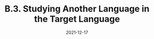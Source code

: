 ---
slug: /pages/v-policies-for-schools-abroad/schools-abroad-experience-planning/target-language
date: 2021-12-17
title: B.3. Studying Another Language in the Target Language 
---